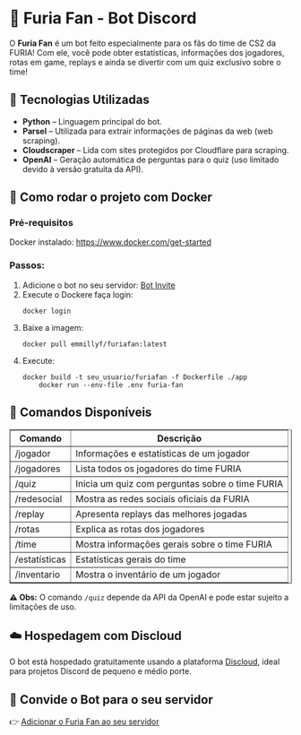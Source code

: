 <!DOCTYPE html>
<html lang="pt-BR">
  <h1>🐾 Furia Fan - Bot Discord</h1>
  
  <p>O <strong>Furia Fan</strong> é um bot feito especialmente para os fãs do time de CS2 da FURIA! Com ele, você pode obter estatísticas, informações dos jogadores, rotas em game, replays e ainda se divertir com um quiz exclusivo sobre o time!</p>

  <h2>🚀 Tecnologias Utilizadas</h2>
  <ul>
    <li><strong>Python</strong> – Linguagem principal do bot.</li>
    <li><strong>Parsel</strong> – Utilizada para extrair informações de páginas da web (web scraping).</li>
    <li><strong>Cloudscraper</strong> – Lida com sites protegidos por Cloudflare para scraping.</li>
    <li><strong>OpenAI</strong> – Geração automática de perguntas para o quiz (uso limitado devido à versão gratuita da API).</li>
  </ul>

  <h2>🐳 Como rodar o projeto com Docker</h2>

  <h3>Pré-requisitos</h3>
  <p>Docker instalado: <a href="https://www.docker.com/get-started" target="_blank">https://www.docker.com/get-started</a></p>

  <h3>Passos:</h3>
  <ol>
    <li>Adicione o bot no seu servidor:
      <a href="https://discord.com/developers/applications/1364986522977173565/installation" class="discord-btn" target="_blank">Bot Invite</a>
    </li>
    <li>Execute o Dockere faça login:
      <pre><code>docker login</code></pre>
    </li>
    <li>Baixe a imagem:
      <pre><code>docker pull emmillyf/furiafan:latest</code></pre>
    </li>
    <li>Execute:
    <pre><code>docker build -t seu_usuario/furiafan -f Dockerfile ./app
    docker run --env-file .env furia-fan</code></pre>
    </li>
  </ol>

  <h2>🧠 Comandos Disponíveis</h2>

  <table border="1" cellspacing="0" cellpadding="8">
    <thead>
      <tr>
        <th>Comando</th>
        <th>Descrição</th>
      </tr>
    </thead>
    <tbody>
      <tr><td>/jogador</td><td>Informações e estatísticas de um jogador</td></tr>
      <tr><td>/jogadores</td><td>Lista todos os jogadores do time FURIA</td></tr>
      <tr><td>/quiz</td><td>Inicia um quiz com perguntas sobre o time FURIA</td></tr>
      <tr><td>/redesocial</td><td>Mostra as redes sociais oficiais da FURIA</td></tr>
      <tr><td>/replay</td><td>Apresenta replays das melhores jogadas</td></tr>
      <tr><td>/rotas</td><td>Explica as rotas dos jogadores</td></tr>
      <tr><td>/time</td><td>Mostra informações gerais sobre o time FURIA</td></tr>
      <tr><td>/estatísticas</td><td>Estatísticas gerais do time</td></tr>
      <tr><td>/inventario</td><td>Mostra o inventário de um jogador</td></tr>
    </tbody>
  </table>

  <p><strong>⚠️ Obs:</strong> O comando <code>/quiz</code> depende da API da OpenAI e pode estar sujeito a limitações de uso.</p>

  <h2>☁️ Hospedagem com Discloud</h2>
  <p>O bot está hospedado gratuitamente usando a plataforma <a href="https://discloud.com/" target="_blank">Discloud</a>, ideal para projetos Discord de pequeno e médio porte.</p>

  <h2>🔗 Convide o Bot para o seu servidor</h2>
  <p>👉 <a href="https://discord.com/oauth2/authorize?client_id=1364986522977173565" target="_blank">Adicionar o Furia Fan ao seu servidor</a></p>

</body>
</html>
